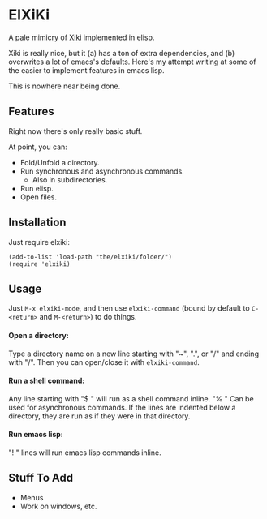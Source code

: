 ElXiKi
======

A pale mimicry of [Xiki](http://xiki.org) implemented in elisp.

Xiki is really nice, but it (a) has a ton of extra dependencies, and
(b) overwrites a lot of emacs's defaults. Here's my attempt writing at
some of the easier to implement features in emacs lisp.

This is nowhere near being done.

Features
--------

Right now there's only really basic stuff.

At point, you can:

* Fold/Unfold a directory.
* Run synchronous and asynchronous commands.
  * Also in subdirectories.
* Run elisp.
* Open files.


Installation
------------

Just require elxiki:

    (add-to-list 'load-path "the/elxiki/folder/")
    (require 'elxiki)

Usage
-----

Just `M-x elxiki-mode`, and then use `elxiki-command` (bound by
default to `C-<return>` and `M-<return>`) to do things.

#### Open a directory:

Type a directory name on a new line starting with "~", ".", or "/" and
ending with "/". Then you can open/close it with `elxiki-command`.

#### Run a shell command:

Any line starting with "$ " will run as a shell command inline. "% "
Can be used for asynchronous commands. If the lines are indented below
a directory, they are run as if they were in that directory.

#### Run emacs lisp:
"! " lines will run emacs lisp commands inline.

Stuff To Add
------------

* Menus
* Work on windows, etc.
